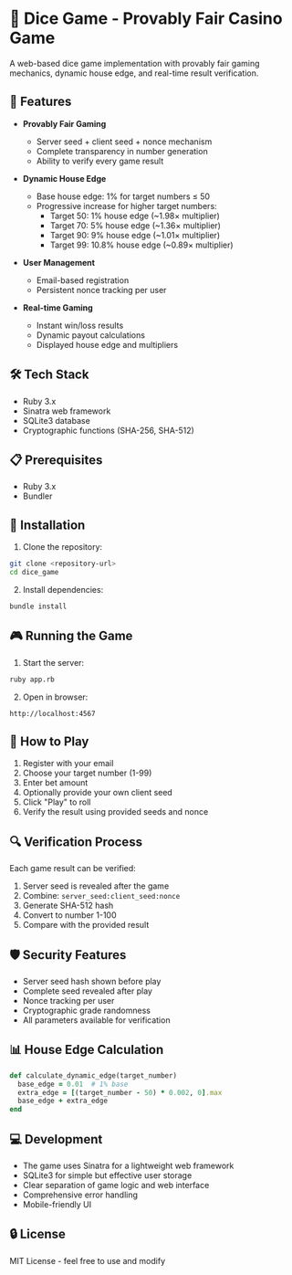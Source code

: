 # 🎲 Dice Game - Provably Fair Casino Game

A web-based dice game implementation with provably fair gaming mechanics, dynamic house edge, and real-time result verification.

## 🎯 Features

- **Provably Fair Gaming**
  - Server seed + client seed + nonce mechanism
  - Complete transparency in number generation
  - Ability to verify every game result
  
- **Dynamic House Edge**
  - Base house edge: 1% for target numbers ≤ 50
  - Progressive increase for higher target numbers:
    - Target 50: 1% house edge (~1.98× multiplier)
    - Target 70: 5% house edge (~1.36× multiplier)
    - Target 90: 9% house edge (~1.01× multiplier)
    - Target 99: 10.8% house edge (~0.89× multiplier)

- **User Management**
  - Email-based registration
  - Persistent nonce tracking per user
  
- **Real-time Gaming**
  - Instant win/loss results
  - Dynamic payout calculations
  - Displayed house edge and multipliers

## 🛠 Tech Stack

- Ruby 3.x
- Sinatra web framework
- SQLite3 database
- Cryptographic functions (SHA-256, SHA-512)

## 📋 Prerequisites

- Ruby 3.x
- Bundler

## 🚀 Installation

1. Clone the repository:
```bash
git clone <repository-url>
cd dice_game
```

2. Install dependencies:
```bash
bundle install
```

## 🎮 Running the Game

1. Start the server:
```bash
ruby app.rb
```

2. Open in browser:
```
http://localhost:4567
```

## 🎲 How to Play

1. Register with your email
2. Choose your target number (1-99)
3. Enter bet amount
4. Optionally provide your own client seed
5. Click "Play" to roll
6. Verify the result using provided seeds and nonce

## 🔍 Verification Process

Each game result can be verified:
1. Server seed is revealed after the game
2. Combine: `server_seed:client_seed:nonce`
3. Generate SHA-512 hash
4. Convert to number 1-100
5. Compare with the provided result

## 🛡 Security Features

- Server seed hash shown before play
- Complete seed revealed after play
- Nonce tracking per user
- Cryptographic grade randomness
- All parameters available for verification

## 📊 House Edge Calculation

```ruby
def calculate_dynamic_edge(target_number)
  base_edge = 0.01  # 1% base
  extra_edge = [(target_number - 50) * 0.002, 0].max
  base_edge + extra_edge
end
```

## 💻 Development

- The game uses Sinatra for a lightweight web framework
- SQLite3 for simple but effective user storage
- Clear separation of game logic and web interface
- Comprehensive error handling
- Mobile-friendly UI

## 🔒 License

MIT License - feel free to use and modify
